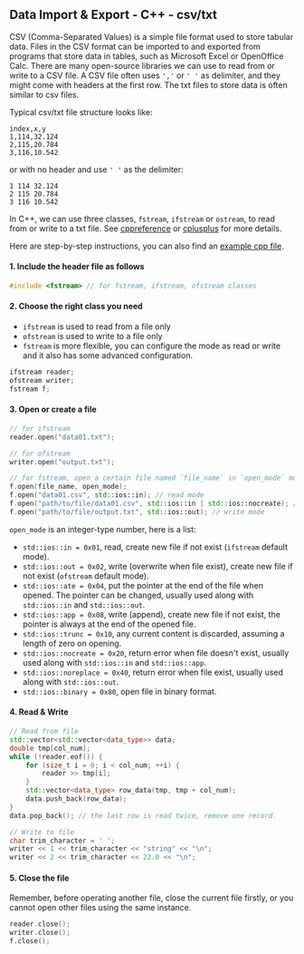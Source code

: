 ## Data Import & Export - C++ - csv/txt

CSV (Comma-Separated Values) is a simple file format used to store tabular data. Files in the CSV format can be imported to and exported from programs that store data in tables, such as Microsoft Excel or OpenOffice Calc. There are many open-source libraries we can use to read from or write to a CSV file. A CSV file often uses `','` or `' '` as delimiter, and they might come with headers at the first row. The txt files to store data is often similar to csv files.

Typical csv/txt file structure looks like:

```csv
index,x,y
1,114,32.124
2,115,20.784
3,116,10.542
```
or with no header and use `' '` as the delimiter:

```csv
1 114 32.124
2 115 20.784
3 116 10.542
```

In C++, we can use three classes, `fstream`, `ifstream` or `ostream`, to  read from or write to a txt file. See [cppreference](https://en.cppreference.com/w/cpp/header/fstream) or [cplusplus](http://www.cplusplus.com/reference/fstream/fstream/) for more details.

Here are step-by-step instructions, you can also find an [example cpp file](https://github.com/Magic-wei/programming_practices/blob/master/practice_cpp/func/src/file_ReadWrite_main.cpp).

#### 1. Include the header file as follows

```c++
#include <fstream> // for fstream, ifstream, ofstream classes
```

#### 2. Choose the right class you need

- `ifstream` is used to read from a file only
- `ofstream` is used to write to a file only
- `fstream` is more flexible, you can configure the mode as read or write and it also has some advanced configuration.

```c++
ifstream reader;
ofstream writer;
fstream f;
```

#### 3. Open or create a file

```c++
// for ifstream
reader.open("data01.txt");

// for ofstream
writer.open("output.txt");

// for fstream, open a certain file named `file_name` in `open_mode` mode.
f.open(file_name, open_mode);
f.open("data01.csv", std::ios::in); // read mode
f.open("path/to/file/data01.csv", std::ios::in | std::ios::nocreate); // read mode, return error when file doesn't exist
f.open("path/to/file/output.txt", std::ios::out); // write mode
```

`open_mode` is an integer-type number, here is a list:

* `std::ios::in = 0x01`, read, create new file if not exist (`ifstream` default mode).
* `std::ios::out = 0x02`, write (overwrite when file exist), create new file if not exist (`ofstream` default mode).
* `std::ios::ate = 0x04`, put the pointer at the end of the file when opened. The pointer can be changed, usually used along with `std::ios::in` and `std::ios::out`.
* `std::ios::app = 0x08`, write (append), create new file if not exist, the pointer is always at the end of the opened file.
* `std::ios::trunc = 0x10`, any current content is discarded, assuming a length of zero on opening.
* `std::ios::nocreate = 0x20`, return error when file doesn't exist, usually used along with `std::ios::in` and `std::ios::app`.
* `std::ios::noreplace = 0x40`, return error when file exist, usually used along with `std::ios::out`.
* `std::ios::binary = 0x80`, open file in binary format.

#### 4. Read & Write

```c++
// Read from file
std::vector<std::vector<data_type>> data;
double tmp[col_num];
while (!reader.eof()) {
    for (size_t i = 0; i < col_num; ++i) {
        reader >> tmp[i];
    }
    std::vector<data_type> row_data(tmp, tmp + col_num);
    data.push_back(row_data);
}
data.pop_back(); // the last row is read twice, remove one record.

// Write to file
char trim_character = ' ';
writer << 1 << trim_character << "string" << "\n";
writer << 2 << trim_character << 22.0 << "\n";
```

#### 5. Close the file

Remember, before operating another file, close the current file firstly, or you cannot open other files using the same instance.

```c++
reader.close();
writer.close();
f.close();
```



